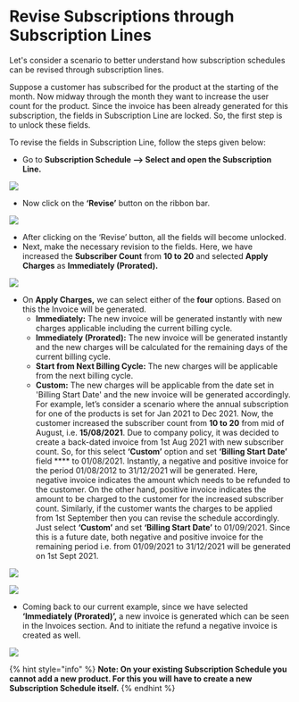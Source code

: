 # Revise Subscriptions through Subscription Lines

Let's consider a scenario to better understand how subscription schedules can be revised through subscription lines.

Suppose a customer has subscribed for the product at the starting of the month. Now midway through the month they want to increase the user count for the product. Since the invoice has been already generated for this subscription, the fields in Subscription Line are locked. So, the first step is to unlock these fields.&#x20;

To revise the fields in Subscription Line, follow the steps given below:

* Go to **Subscription Schedule --> Select and open the Subscription Line.**

![](../../../.gitbook/assets/Revision\_1.png)

* Now click on the **‘Revise’** button on the ribbon bar.

![](../../../.gitbook/assets/Revision\_2.png)

* After clicking on the ‘Revise’ button, all the fields will become unlocked.&#x20;
* Next, make the necessary revision to the fields. Here, we have increased the **Subscriber Count** from **10 to 20** and selected **Apply Charges** as **Immediately (Prorated).**

![](../../../.gitbook/assets/Revision\_3.png)

* On **Apply Charges,** we can select either of the **four** options. Based on this the Invoice will be generated.
  * **Immediately:** The new invoice will be generated instantly with new charges applicable including the current billing cycle.&#x20;
  * **Immediately (Prorated):** The new invoice will be generated instantly and the new charges will be calculated for the remaining days of the current billing cycle.&#x20;
  * **Start from Next Billing Cycle:** The new charges will be applicable from the next billing cycle.
  * **Custom:** The new charges will be applicable from the date set in 'Billing Start Date' and the new invoice will be generated accordingly. For example, let’s consider a scenario where the annual subscription for one of the products is set for Jan 2021 to Dec 2021. Now, the customer increased the subscriber count from **10 to 20** from mid of August, i.e. **15/08/2021**. Due to company policy, it was decided to create a back-dated invoice from 1st Aug 2021 with new subscriber count. So, for this select **‘Custom’** option and set **‘Billing Start Date’** field **** to 01/08/2021. Instantly, a negative and positive invoice for the period 01/08/2012 to 31/12/2021 will be generated. Here, negative invoice indicates the amount which needs to be refunded to the customer. On the other hand, positive invoice indicates the amount to be charged to the customer for the increased subscriber count. Similarly, if the customer wants the charges to be applied from 1st September then you can revise the schedule accordingly. Just select **‘Custom’** and set **‘Billing Start Date’** to 01/09/2021. Since this is a future date, both negative and positive invoice for the remaining period i.e. from 01/09/2021 to 31/12/2021 will be generated on 1st Sept 2021.&#x20;

![](<../../../.gitbook/assets/Apply Charges\_3 (2).png>)

![](<../../../.gitbook/assets/Apply Charges\_2.png>)

* Coming back to our current example, since we have selected **‘Immediately (Prorated)’,** a new invoice is generated which can be seen in the Invoices section. And to initiate the refund a negative invoice is created as well.

![](../../../.gitbook/assets/Revision\_5.png)

{% hint style="info" %}
**Note: On your existing Subscription Schedule you cannot add a new product. For this you will have to create a new Subscription Schedule itself.**
{% endhint %}
